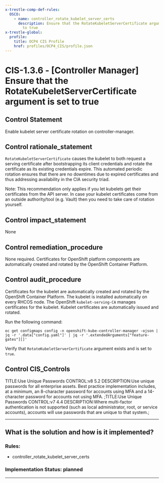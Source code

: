 ```yaml
---
x-trestle-comp-def-rules:
  OSCO:
    - name: controller_rotate_kubelet_server_certs
      description: Ensure that the RotateKubeletServerCertificate argument is set
        to true
x-trestle-global:
  profile:
    title: OCP4 CIS Profile
    href: profiles/OCP4_CIS/profile.json
---
```


# CIS-1.3.6 - \[Controller Manager\] Ensure that the RotateKubeletServerCertificate argument is set to true

## Control Statement

Enable kubelet server certificate rotation on controller-manager.

## Control rationale_statement

`RotateKubeletServerCertificate` causes the kubelet to both request a serving certificate after bootstrapping its client credentials and rotate the certificate as its existing credentials expire. This automated periodic rotation ensures that there are no downtimes due to expired certificates and thus addressing availability in the CIA security triad.

Note: This recommendation only applies if you let kubelets get their certificates from the API server. In case your kubelet certificates come from an outside authority/tool (e.g. Vault) then you need to take care of rotation yourself.

## Control impact_statement

None

## Control remediation_procedure

None required. Certificates for OpenShift platform components are automatically created and rotated by the OpenShift Container Platform.

## Control audit_procedure

Certificates for the kubelet are automatically created and rotated by the OpenShift Container Platform. The kubelet is installed automatically on every RHCOS node. The OpenShift `kubelet-serving-CA` manages certificates for the kubelet. Kubelet certificates are automatically issued and rotated. 

Run the following command:

```
oc get configmaps config -n openshift-kube-controller-manager -ojson | jq -r '.data["config.yaml"]' | jq -r '.extendedArguments["feature-gates"][]'
```

Verify that `RotateKubeletServerCertificate` argument exists and is set to `true`.

## Control CIS_Controls

TITLE:Use Unique Passwords CONTROL:v8 5.2 DESCRIPTION:Use unique passwords for all enterprise assets. Best practice implementation includes, at a minimum, an 8-character password for accounts using MFA and a 14-character password for accounts not using MFA. ;TITLE:Use Unique Passwords CONTROL:v7 4.4 DESCRIPTION:Where multi-factor authentication is not supported (such as local administrator, root, or service accounts), accounts will use passwords that are unique to that system.;

______________________________________________________________________

## What is the solution and how is it implemented?

<!-- For implementation status enter one of: implemented, partial, planned, alternative, not-applicable -->

<!-- Note that the list of rules under ### Rules: is read-only and changes will not be captured after assembly to JSON -->

<!-- Add control implementation description here for control: CIS-1.3.6 -->

### Rules:

  - controller_rotate_kubelet_server_certs

### Implementation Status: planned

______________________________________________________________________

